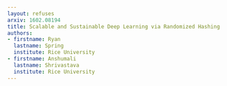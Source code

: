 ```yaml
---
layout: refuses
arxiv: 1602.08194
title: Scalable and Sustainable Deep Learning via Randomized Hashing
authors:
- firstname: Ryan
  lastname: Spring
  institute: Rice University
- firstname: Anshumali
  lastname: Shrivastava
  institute: Rice University
---
```

